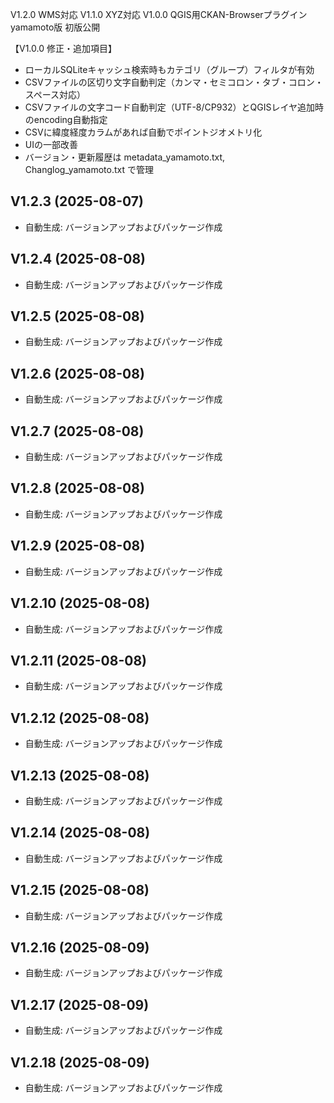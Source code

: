 
V1.2.0 WMS対応
V1.1.0 XYZ対応
V1.0.0 QGIS用CKAN-Browserプラグイン yamamoto版 初版公開

【V1.0.0 修正・追加項目】
- ローカルSQLiteキャッシュ検索時もカテゴリ（グループ）フィルタが有効
- CSVファイルの区切り文字自動判定（カンマ・セミコロン・タブ・コロン・スペース対応）
- CSVファイルの文字コード自動判定（UTF-8/CP932）とQGISレイヤ追加時のencoding自動指定
- CSVに緯度経度カラムがあれば自動でポイントジオメトリ化
- UIの一部改善
- バージョン・更新履歴は metadata_yamamoto.txt, Changlog_yamamoto.txt で管理



## V1.2.3 (2025-08-07)
- 自動生成: バージョンアップおよびパッケージ作成

## V1.2.4 (2025-08-08)
- 自動生成: バージョンアップおよびパッケージ作成

## V1.2.5 (2025-08-08)
- 自動生成: バージョンアップおよびパッケージ作成

## V1.2.6 (2025-08-08)
- 自動生成: バージョンアップおよびパッケージ作成

## V1.2.7 (2025-08-08)
- 自動生成: バージョンアップおよびパッケージ作成

## V1.2.8 (2025-08-08)
- 自動生成: バージョンアップおよびパッケージ作成

## V1.2.9 (2025-08-08)
- 自動生成: バージョンアップおよびパッケージ作成

## V1.2.10 (2025-08-08)
- 自動生成: バージョンアップおよびパッケージ作成

## V1.2.11 (2025-08-08)
- 自動生成: バージョンアップおよびパッケージ作成

## V1.2.12 (2025-08-08)
- 自動生成: バージョンアップおよびパッケージ作成

## V1.2.13 (2025-08-08)
- 自動生成: バージョンアップおよびパッケージ作成

## V1.2.14 (2025-08-08)
- 自動生成: バージョンアップおよびパッケージ作成

## V1.2.15 (2025-08-08)
- 自動生成: バージョンアップおよびパッケージ作成

## V1.2.16 (2025-08-09)
- 自動生成: バージョンアップおよびパッケージ作成

## V1.2.17 (2025-08-09)
- 自動生成: バージョンアップおよびパッケージ作成

## V1.2.18 (2025-08-09)
- 自動生成: バージョンアップおよびパッケージ作成
